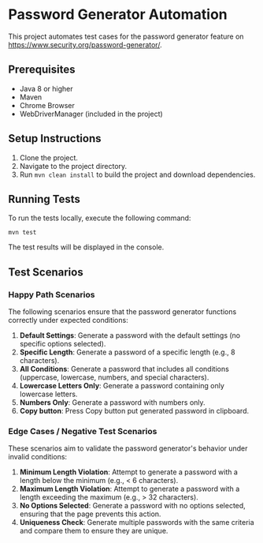 # Password Generator Automation

This project automates test cases for the password generator feature on https://www.security.org/password-generator/.

## Prerequisites
- Java 8 or higher
- Maven
- Chrome Browser
- WebDriverManager (included in the project)

## Setup Instructions
1. Clone the project.
2. Navigate to the project directory.
3. Run `mvn clean install` to build the project and download dependencies.

## Running Tests
To run the tests locally, execute the following command:
```
mvn test
```

The test results will be displayed in the console.

## Test Scenarios

### Happy Path Scenarios
The following scenarios ensure that the password generator functions correctly under expected conditions:

1. **Default Settings**: Generate a password with the default settings (no specific options selected).
2. **Specific Length**: Generate a password of a specific length (e.g., 8 characters).
3. **All Conditions**: Generate a password that includes all conditions (uppercase, lowercase, numbers, and special characters).
4. **Lowercase Letters Only**: Generate a password containing only lowercase letters.
5. **Numbers Only**: Generate a password with numbers only.
6. **Copy button**: Press Copy button put generated password in clipboard.

### Edge Cases / Negative Test Scenarios
These scenarios aim to validate the password generator's behavior under invalid conditions:

1. **Minimum Length Violation**: Attempt to generate a password with a length below the minimum (e.g., < 6 characters).
2. **Maximum Length Violation**: Attempt to generate a password with a length exceeding the maximum (e.g., > 32 characters).
3. **No Options Selected**: Generate a password with no options selected, ensuring that the page prevents this action.
4. **Uniqueness Check**: Generate multiple passwords with the same criteria and compare them to ensure they are unique.

